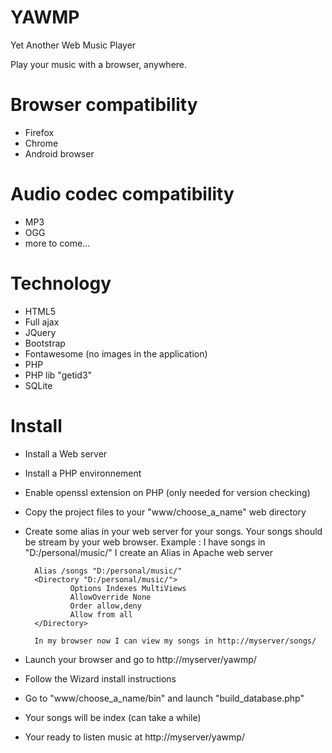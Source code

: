 YAWMP
=====

Yet Another Web Music Player

Play your music with a browser, anywhere.

Browser compatibility
=====================
- Firefox
- Chrome
- Android browser

Audio codec compatibility
=====================
- MP3
- OGG
- more to come...

Technology
==========
- HTML5
- Full ajax
- JQuery
- Bootstrap
- Fontawesome (no images in the application)
- PHP
- PHP lib "getid3"
- SQLite

Install
=======
- Install a Web server
- Install a PHP environnement
- Enable openssl extension on PHP (only needed for version checking)
- Copy the project files to your "www/choose_a_name" web directory
- Create some alias in your web server for your songs.
	Your songs should be stream by your web browser.
	Example :
		I have songs in "D:/personal/music/"
		I create an Alias in Apache web server

		Alias /songs "D:/personal/music/"
		<Directory "D:/personal/music/">
	        	Options Indexes MultiViews
		        AllowOverride None
	        	Order allow,deny
		        Allow from all
		</Directory>

		In my browser now I can view my songs in http://myserver/songs/

- Launch your browser and go to http://myserver/yawmp/
- Follow the Wizard install instructions
- Go to "www/choose_a_name/bin" and launch "build_database.php"
- Your songs will be index (can take a while)
- Your ready to listen music at http://myserver/yawmp/